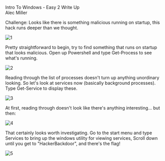 Intro To Windows - Easy 2 Write Up                            
Alec Miller

Challenge: Looks like there is something malicious running on startup, this hack runs deeper than we thought.                   

![1](https://user-images.githubusercontent.com/55161488/134848871-6a7241a7-a1c6-45d4-aca3-9eb5c52a1e54.jpg)

Pretty straightforward to begin, try to find something that runs on startup that looks malicious. Open up Powershell and type Get-Process to see what's running. 

![2](https://user-images.githubusercontent.com/55161488/134848897-74b10100-880d-4075-b5e3-464fc7bb655e.jpg)

Reading through the list of processes doesn't turn up anything unordinary looking. So let's look at services now (basically background processes). Type Get-Service to display these. 

![3](https://user-images.githubusercontent.com/55161488/134848915-32c6b1eb-cd45-46b2-97c6-13699e748403.jpg)

At first, reading through doesn't look like there's anything interesting… but then:

![4](https://user-images.githubusercontent.com/55161488/134848923-2030120d-60d9-4593-b896-0896a00acb38.jpg)

That certainly looks worth investigating. Go to the start menu and type Services to bring up the windows utility for viewing services, Scroll down until you get to "HackerBackdoor", and there's the flag!

![5](https://user-images.githubusercontent.com/55161488/134848944-44bc9d0c-69f9-4ccc-8bc1-36e141256816.jpg)
